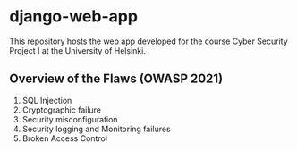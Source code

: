 # django-web-app

This repository hosts the web app developed for the course Cyber Security Project I at the University of Helsinki.

## Overview of the Flaws (OWASP 2021)

1. SQL Injection
2. Cryptographic failure
3. Security misconfiguration
4. Security logging and Monitoring failures
5. Broken Access Control
